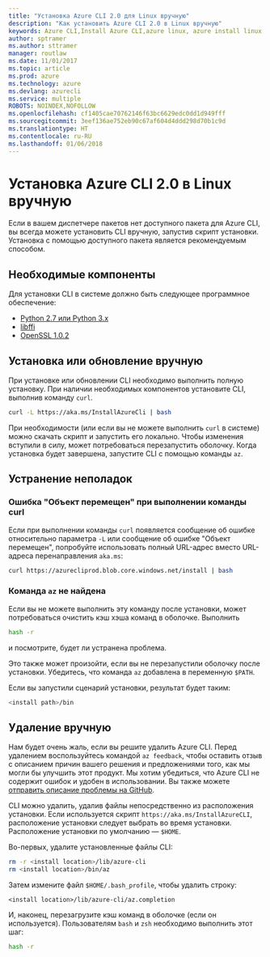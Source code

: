 ```yaml
---
title: "Установка Azure CLI 2.0 для Linux вручную"
description: "Как установить Azure CLI 2.0 в Linux вручную"
keywords: Azure CLI,Install Azure CLI,azure linux, azure install linux
author: sptramer
ms.author: sttramer
manager: routlaw
ms.date: 11/01/2017
ms.topic: article
ms.prod: azure
ms.technology: azure
ms.devlang: azurecli
ms.service: multiple
ROBOTS: NOINDEX,NOFOLLOW
ms.openlocfilehash: cf1405cae70762146f63bc6629edc0dd1d949fff
ms.sourcegitcommit: 3eef136ae752eb90c67af604d4ddd298d70b1c9d
ms.translationtype: HT
ms.contentlocale: ru-RU
ms.lasthandoff: 01/06/2018
---
```

# <a name="install-azure-cli-20-on-linux-manually"></a>Установка Azure CLI 2.0 в Linux вручную

Если в вашем диспетчере пакетов нет доступного пакета для Azure CLI, вы всегда можете установить CLI вручную, запустив скрипт установки. Установка с помощью доступного пакета является рекомендуемым способом.

## <a name="prerequisites"></a>Необходимые компоненты

Для установки CLI в системе должно быть следующее программное обеспечение:

* [Python 2.7 или Python 3.x](https://www.python.org/downloads/)
* [libffi](https://sourceware.org/libffi/)
* [OpenSSL 1.0.2](https://www.openssl.org/source/)

## <a name="install-or-update-manually"></a>Установка или обновление вручную

При установке или обновлении CLI необходимо выполнить полную установку. При наличии необходимых компонентов установите CLI, выполнив команду `curl`.

```bash
curl -L https://aka.ms/InstallAzureCli | bash
```

При необходимости (или если вы не можете выполнить `curl` в системе) можно скачать скрипт и запустить его локально. Чтобы изменения вступили в силу, может потребоваться перезапустить оболочку. Когда установка будет завершена, запустите CLI с помощью команды `az`.

## <a name="troubleshooting"></a>Устранение неполадок

### <a name="curl-object-moved-error"></a>Ошибка "Объект перемещен" при выполнении команды curl

Если при выполнении команды `curl` появляется сообщение об ошибке относительно параметра `-L` или сообщение об ошибке "Объект перемещен", попробуйте использовать полный URL-адрес вместо URL-адреса перенаправления `aka.ms`:

```bash
curl https://azurecliprod.blob.core.windows.net/install | bash
```

### <a name="az-command-not-found"></a>Команда `az` не найдена

Если вы не можете выполнить эту команду после установки, может потребоваться очистить кэш хэша команд в оболочке. Выполнить

```bash
hash -r
```

и посмотрите, будет ли устранена проблема.

Это также может произойти, если вы не перезапустили оболочку после установки. Убедитесь, что команда `az` добавлена в переменную `$PATH`.

Если вы запустили сценарий установки, результат будет таким:

```bash
<install path>/bin
```

## <a name="unstinall-manually"></a>Удаление вручную

Нам будет очень жаль, если вы решите удалить Azure CLI. Перед удалением воспользуйтесь командой `az feedback`, чтобы оставить отзыв с описанием причин вашего решения и предложениями того, как мы могли бы улучшить этот продукт. Мы хотим убедиться, что Azure CLI не содержит ошибок и удобен в использовании. Вы также можете [отправить описание проблемы на GitHub](https://github.com/Azure/azure-cli/issues).

CLI можно удалить, удалив файлы непосредственно из расположения установки. Если используется скрипт `https://aka.ms/InstallAzureCLI`, расположение установки следует выбрать во время установки. Расположение установки по умолчанию — `$HOME`.

Во-первых, удалите установленные файлы CLI:

```bash
rm -r <install location>/lib/azure-cli
rm <install location>/bin/az
```

Затем измените файл `$HOME/.bash_profile`, чтобы удалить строку:

```
<install location>/lib/azure-cli/az.completion
```

И, наконец, перезагрузите кэш команд в оболочке (если он используется). Пользователям `bash` и `zsh` необходимо выполнить этот шаг:

```bash
hash -r
```
